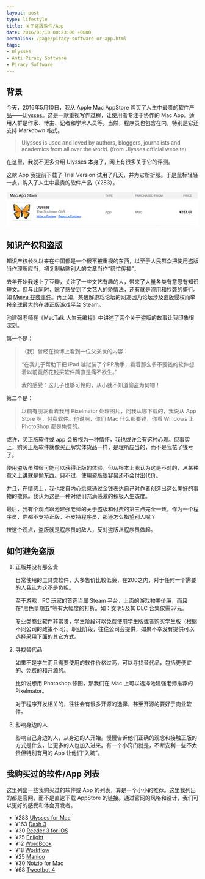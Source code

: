 ```yaml
---
layout: post
type: lifestyle
title: 关于盗版软件/App
date: 2016/05/10 00:23:00 +0800
permalink: /page/piracy-software-or-app.html
tags:
- Ulysses
- Anti Piracy Software
- Piracy Software
---
```


## 背景

今天，2016年5月10日，我从 Apple Mac AppStore 购买了人生中最贵的软件产品——[Ulysses](http://ulyssesapp.com)。这是一款重视写作过程，让使用者专注于协作的 Mac App。适用人群是作家、博主、记者和学术人员等。当然，程序员也包含在内，特别是它还支持 Markdown 格式。

> Ulysses is used and loved by authors, bloggers, journalists and academics from all over the world. (from Ulysses official website)

在这里，我就不更多介绍 Ulysses 本身了，网上有很多关于它的评测。

这款 App 我提前下载了 Trial Version 试用了几天，并为它所折服。于是鼠标轻轻一点，购入了人生中最贵的软件产品（¥283）。

![](/image/ulysses-order.png)

## 知识产权和盗版

知识产权长久以来在中国都是一个很不被重视的东西，以至于人民群众把使用盗版当作理所应当，把复制粘贴别人的文章当作“帮忙传播”。

去年开始我迷上了豆瓣，关注了一些文艺有趣的人，带来了大量各类有意思有知识短文。但与此同时，除了感受到了文艺人的矫情法，还有就是盗用和抄袭的盛行。如 [Meiya 抄袭事件]( https://www.douban.com/note/551300680/)。再比如，某破解游戏论坛的网友因为论坛涉及盗版侵权而举报全球最大的在线正版游戏平台 Steam。

池建强老师在《MacTalk 人生元编程》中讲述了两个关于盗版的故事让我印象很深刻。

第一个是：

> （我）曾经在微博上看到一位父亲发的内容：
>
> “在我儿子帮助下把 iPad 越狱装了个PP助手，看着那么多不要钱的软件想着以前竟然花钱买软件简直是痛不欲生。”
>
> 我的感受：这儿子也够可怜的，从小就不知道偷盗为何物！

第二个是：

> 以前有朋友看着我用 Pixelmator 处理图片，问我从哪下载的，我说从 App Store 啊，付费软件。他说啊，你们 Mac 什么都要钱，你看 Windows 上 PhotoShop 都是免费的。

或许，买正版软件或 app 会被视为一种情怀，我也或许会有这种心理。但事实上，购买正版软件就像买正牌实体货品一样，是理所应当的，而不是我花了钱亏了。

使用盗版虽然很可能可以获得正版的体验，但从根本上我认为这是不对的，从某种意义上讲就是偷东西。只不过，使用盗版很容易还不会付出代价。

并且，在情感上，我也发自内心愿意通过金钱表达自己对作者创造出这么美好的事物的敬佩。我认为这是一种对他们充满感激的积极人生态度。

最后，我有个观点跟池建强老师的关于盗版和付费的第三点完全一致。作为一个程序员，你都不支持正版，不支持程序员，那还怎么指望别人呢？

按这个观点，盗版就是程序员的敌人，反对盗版从程序员做起。

## 如何避免盗版

1. 正版并没有那么贵

    日常使用的工具类软件，大多售价比较低廉，在200之内，对于任何一个需要的人我认为这不是负担。

    至于游戏，PC 玩家的首选当属 Steam 平台，上面的游戏物美价廉，而且在“黑色星期五”等有大幅度的打折。如：文明5及其 DLC 合集仅需37元。

    专业类商业软件非常贵，学生阶段可以免费使用学生版或者购买学生版（根据不同公司的政策不同）。职业阶段，往往公司会提供，如果不幸没有提供可以选择采用下面的其它方式。

2. 寻找替代品

    如果不是学生而且需要使用的软件价格过高，可以寻找替代品，包括更便宜的、免费的和开源的。

    比如说想用 Photoshop 修图，那我们在 Mac 上可以选择池建强老师推荐的 Pixelmator。

    对于程序开发相关的，往往会有很多开源的选择，甚至开源的要好于商业软件。

3. 影响身边的人

    影响自己身边的人，从身边的人开始。慢慢告诉他们正确的观念和接触正版的方式是什么，让更多的人也加入进来。有一个小窍门就是，不断安利一些不太贵但特别有用的 App 让他们“入坑”。

## 我购买过的软件/App 列表

这里列出一些我购买过的软件或 App 的列表，算是一个小小的推荐。这里我列出的都是官网，而不是直达下载 AppStore 的链接。通过官网的风格和设计，我们可以更好的感受和体会开发者。

* ¥283 [Ulysses for Mac](https://ulyssesapp.com/)
* ¥163 [Dash 3](https://kapeli.com/dash)
* ¥30 [Reeder 3 for iOS](http://reederapp.com/ios/)
* ¥25 [Enlight](https://www.enlightapp.com/)
* ¥12 [WordBook](https://www.trancreative.com/iPhone/WordBook/)
* ¥18 [Workflow](https://workflow.is/)
* ¥25 [Manico](https://manico.im/)
* ¥30 [Noizio for Mac](http://noiz.io/)
* ¥68 [Tweetbot 4](http://tapbots.com/tweetbot/)
